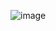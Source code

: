 ![image](https://user-images.githubusercontent.com/63864463/207965041-5ed0732c-ad85-48d2-862e-9f1d08f1693d.png)
